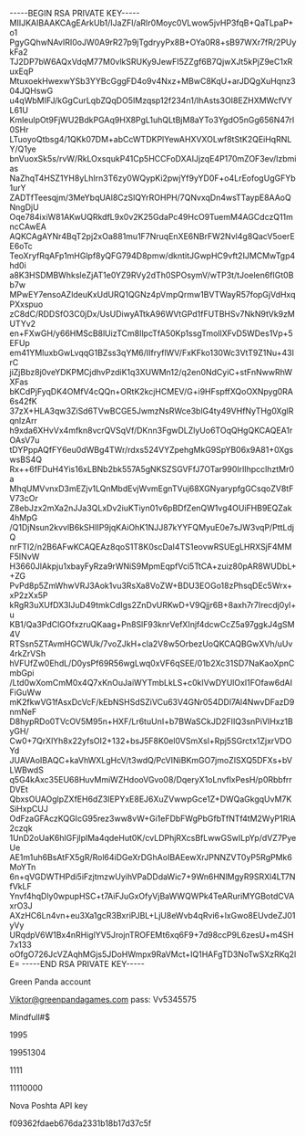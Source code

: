 

-----BEGIN RSA PRIVATE KEY-----
MIIJKAIBAAKCAgEArkUb1/IJaZFl/aRIr0Moyc0VLwow5jvHP3fqB+QaTLpaP+o1
PgyGQhwNAvIRI0oJW0A9rR27p9jTgdryyPx8B+OYa0R8+sB97WXr7fR/2PUykFa2
TJ2DP7bW6AQxVdqM77M0vlkSRUKy9JewFI5ZZgf6B7QjwXJt5kPjZ9eC1xRuxEqP
MtuxoekHwexwYSb3YYBcGggFD4o9v4Nxz+MBwC8KqU+arJDQgXuHqnz304JQHswG
u4qWbMIFJ/kGgCurLqbZQqDO5IMzqsp12f234n1/IhAsts3OI8EZHXMWcfVYL61U
KmleulpOt9FjWU2BdkPGAq9HX8PgL1uhQLtBjM8aYTo3YgdO5nGg656N47rl0SHr
LTuoyoQtbsg4/1QKk07DM+abCcWTDKPlYewAHXVXOLwf8tStK2QEiHqRNLY/Q1ye
bnVuoxSk5s/rvW/RkLOxsqukP41Cp5HCCFoDXAIJjzqE4P170mZOF3ev/Izbmias
NaZhqT4HSZ1YH8yLhIrn3T6zy0WQypKi2pwjYf9yYD0F+o4LrEofogUgGFYb1urY
ZADTfTeesqjm/3MeYbqUAl8CzSlQYrROHPH/7QNvxqDn4wsTTaypE8AAoQNngDjU
Oqe784ixiW81AKwUQRkdfL9x0v2K25GdaPc49HcO9TuemM4AGCdczQ11mncCAwEA
AQKCAgAYNr4BqT2pj2xOa881mu1F7NruqEnXE6NBrFW2Nvl4g8QacV5oerEE6oTc
TeoXryfRqAFp1mHGlpf8yQFG794D8pmw/dkntitJGwpHC9vft2IJMCMwTgp4hd0i
a8K3HSDMBWhksleZjAT1e0YZ9RVy2dTh0SPOsymV/wTP3t/tJoelen6fIGt0Bb7w
MPwEY7ensoAZldeuKxUdURQ1QGNz4pVmpQrmw1BVTWayR57fopGjVdHxqPXxspuo
zC8dC/RDDSfO3C0jDx/UsUDiwyATtkA96WVtGPd1fFUTBHSv7NkN9tVk9zMUTYv2
en+FXwGH/y66HMScB8lUizTCm8IlpcTfA50Kp1ssgTmoIlXFvD5WDes1Vp+5EFUp
em41YMluxbGwLvqqG1BZss3qYM6/IIfryflWV/FxKFko130Wc3VtT9Z1Nu+43lrC
jiZjBbz8j0veYDKPMCjdhvPzdiK1q3XUWMn12/q2en0NdCyiC+stFnNwwRhWXFas
bKCdPjFyqDK4OMfV4cQQn+ORtK2kcjHCMEV/G+i9HFspffXQoOXNpyg0RA6s42fK
37zX+HLA3qw3ZiSd6TVwBCGE5JwmzNsRWce3blG4ty49VHfNyTHg0XglRqnlzArr
h9xda6XHvVx4mfkn8vcrQVSqVf/DKnn3FgwDLZlyUo6TOqQHgQKCAQEA1rOAsV7u
tDYPppAQfFY6eu0dWBg4TWr/rdxs524VYZpehgMkG9SpYB06x9A81+0XgswsBS4Q
Rx++6fFDuH4Yis16xLBNb2bk557A5gNKSZSGVFfJ7OTar990IrlIhpcclhztMr0a
MhqUMVvnxD3mEZjv1LQnMbdEvjWvmEgnTVuj68XGNyarypfgGCsqoZV8tFV73cOr
Z8ebJzx2mXa2nJJa3QLxDv2iuKTiyn01v6pBDfZenQW1vg4OUiFHB9EQZak4hMpG
/Q1DjNsun2kvvlB6kSHIIP9jqKAiOhK1NJJ87kYYFQMyuE0e7sJW3vqP/PttLdjQ
nrFTI2/n2B6AFwKCAQEAz8qoS1T8K0scDaI4TS1eovwRSUEgLHRXSjF4MMF5INvW
H3660JlAkpju1xbayFyRza9rWNiS9MpmEqpfVci5TtCA+zuiz80pAR8WUDbL++ZG
PvPd8p5ZmWhwVRJ3Aok1vu3RsXa8VoZW+BDU3EOGo18zPhsqDEc5Wrx+xP2zXx5P
kRgR3uXUfDX3lJuD49tmkCdIgs2ZnDvURKwD+V9Qjjr6B+8axh7r7Irecdj0yl+u
KB1/Qa3PdClGOfxzruQKaag+Pn8SlF93knrVefXInjf4dcwCcZ5a97ggkJ4gSM4V
RTSsn5ZTAvmHGCWUk/7voZJkH+cla2V8w5OrbezUoQKCAQBGwXVh/uUv4rkZrVSh
hVFUfZw0EhdL/D0ysPf69R56wgLwq0xVF6qSEE/01b2Xc31SD7NaKaoXpnCmbGpi
/Ltd0wXomCmM0x4Q7xKnOuJaiWYTmbLkLS+c0klVwDYUlOxI1FOfaw6dAIFiGuWw
mK2fkwVG1fAsxDcVcF/kEbNSHSdSZiVCu63V4GNr054DDl7Al4NwvDFazD9nmNeF
D8hypRDo0TVcOV5M95n+HXF/Lr6tuUnI+b7BWaSCkJD2FIIQ3snPiVIHxz1ByGH/
Cw0+7QrXlYh8x22yfsOI2+132+bsJ5F8K0el0VSmXsl+Rpj5SGrctx1ZjxrVDOYd
JUAVAoIBAQC+kaVhWXLgHcV/t3wdQ/PcVINiBKmGO7jmoZISXQ5DFXs+bVLWBwdS
q5G4kAxc35EU68HuvMmiWZHdooVGvo08/DqeryX1oLnvflxPesH/p0RbbfrrDVEt
QbxsOUAOglpZXfEH6dZ3IEPYxE8EJ6XuZVwwpGce1Z+DWQaGkgqUvM7KSiHxpCUJ
OdFzaGFAczKQGIcG95rez3ww8vW+Gi1eFDbFWgPbGfbTfNTf4tM2WyP1RIA2czqk
1UnD2oUaK6hlGFjlplMa4qdeHut0K/cvLDPhjRXcsBfLwwGSwILpYp/dVZ7PyeUe
AE1m1uh6BsAtFX5gR/Rol64iDGeXrDGhAoIBAEewXrJPNNZVT0yP5RgPMk6MoYTn
6n+qVGDWTHPdi5iFzjtmzwUyihVPaDDdaWic7+9Wn6HNlMgyR9SRXl4LT7NfVkLF
Ynvf4hqDly0wpupHSC+t7AiFJuGxOfyVjBaWWQWPk4TeARuriMYGBotdCVAxrO3J
AXzHC6Ln4vn+eu3Xa1gcR3BxriPJBL+LjU8eWvb4qRvi6+lxGwo8EUvdeZJ01yVy
URqdpV6W1Bx4nRHiglYV5JrojnTROFEMt6xq6F9+7d98ccP9L6zesU+m4SH7x133
oOfgO726JcVZAqhMGjs5JDoHWmpx9RaVMct+IQ1HAFgTD3NoTwSXzRKq2lE=
-----END RSA PRIVATE KEY-----


Green Panda account

Viktor@greenpandagames.com
pass: Vv5345575


Mindfull#$

1995

19951304

1111

11110000

Nova Poshta API key

f09362fdaeb676da2331b18b17d37c5f